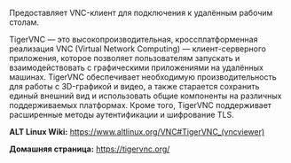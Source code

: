 Предоставляет VNC-клиент для подключения к удалённым рабочим столам.

TigerVNC — это высокопроизводительная, кроссплатформенная реализация VNC (Virtual Network Computing) — клиент-серверного приложения,
которое позволяет пользователям запускать и взаимодействовать с графическими приложениями на удалённых машинах.
TigerVNC обеспечивает необходимую производительность для работы с 3D-графикой и видео,
а также старается сохранить единый внешний вид и использовать общие компоненты на различных поддерживаемых платформах.
Кроме того, TigerVNC поддерживает расширенные методы аутентификации и шифрование TLS.

**ALT Linux Wiki:** <https://www.altlinux.org/VNC#TigerVNC_(vncviewer)>

**Домашняя страница:** <https://tigervnc.org/>
